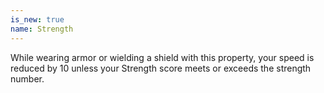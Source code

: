 ```yaml
---
is_new: true
name: Strength
---
```

While wearing armor or wielding a shield with this property, your speed is reduced by 10 unless your Strength score meets or exceeds the strength number. 
